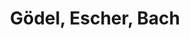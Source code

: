 ---
layout: page-books
title: Gödel, Escher, Bach
subtitle: 
essential: 
categories: ['computation']
authors: ['Douglas Hofstadter']
authors_twitter: 
excerpt: .
resource_url: 
amazon_url: https://www.amazon.com/dp/0465026567
wikipedia_url: 
free_url: 
---